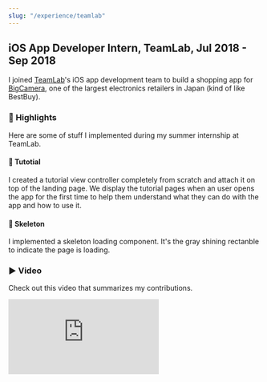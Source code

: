 ```yaml
---
slug: "/experience/teamlab"
---
```


## iOS App Developer Intern, TeamLab, Jul 2018 - Sep 2018

I joined [TeamLab](https://www.teamlab.art/)'s iOS app development team to build a shopping app for [BigCamera](https://www.biccamera.com/bc/main/), one of the largest electronics retailers in Japan (kind of like BestBuy).

### 🌟 Highlights

Here are some of stuff I implemented during my summer internship at TeamLab.

#### 📄 Tutotial

I created a tutorial view controller completely from scratch and attach it on top of the landing page. We display the tutorial pages when an user opens the app for the first time to help them understand what they can do with the app and how to use it.

#### 🦴 Skeleton

I implemented a skeleton loading component. It's the gray shining rectanble to indicate the page is loading.

### ▶️ Video

Check out this video that summarizes my contributions.

<iframe src="https://www.youtube.com/embed/cLFaLSaN9b0" frameborder="0" allow="accelerometer; autoplay; encrypted-media; gyroscope; picture-in-picture" allowfullscreen></iframe>
